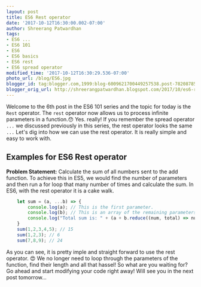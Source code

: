 ```yaml
---
layout: post
title: ES6 Rest operator
date: '2017-10-12T16:30:00.002-07:00'
author: Shreerang Patwardhan
tags:
- ES6 ...
- ES6 101
- ES6
- ES6 basics
- ES6 rest
- ES6 spread operator
modified_time: '2017-10-12T16:30:29.536-07:00'
photo_url: /blog/ES6.jpg
blogger_id: tag:blogger.com,1999:blog-6009621700449257538.post-7820878582798135330
blogger_orig_url: http://shreerangpatwardhan.blogspot.com/2017/10/es6-rest-operator.html
---
```


Welcome to the 6th post in the ES6 101 series and the topic for today is the ```Rest``` operator. The ```rest``` operator now allows us to process infinite parameters in a function.&#128559; Yes. really! If you remember the spread operator ```...``` we discussed previously in this series, the rest operator looks the same ```...``` Let's dig into how we can use the rest operator. It is really simple and easy to work with.

## Examples for ES6 Rest operator

**Problem Statement:** Calculate the sum of all numbers sent to the add function.
To achieve this in ES5, we would find the number of parameters and then run a for loop that many number of times and calculate the sum. In ES6, with the rest operator it is a cake walk.
```javascript
    let sum = (a, ...b) => {
        console.log(a); // This is the first parameter.
        console.log(b); // This is an array of the remaining parameters.
        console.log("Total sum is: " + (a + b.reduce((num, total) => num + total)));
    }
    sum(1,2,3,4,5); // 15
    sum(1,2,3); // 6
    sum(7,8,9); // 24
```
As you can see, it is pretty imple and straight forward to use the rest operator. &#128525; We no longer need to loop through the parameters of the function, find their length and all that hassel! So what are you waiting for? Go ahead and start modifying your code right away! Will see you in the next post tomorrow...
